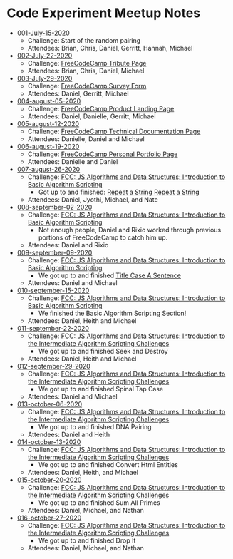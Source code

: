 # Code Experiment Meetup Notes

- [001-July-15-2020](./2020/july/001-july-15-2020/readme.md)
  - Challenge: Start of the random pairing
  - Attendees: Brian, Chris, Daniel, Gerritt, Hannah, Michael
- [002-July-22-2020](./2020/july/002-july-22-2020/readme.md)
  - Challenge: [FreeCodeCamp Tribute Page](https://www.freecodecamp.org/learn/responsive-web-design/responsive-web-design-projects/build-a-tribute-page)
  - Attendees: Brian, Chris, Daniel, Michael
- [003-July-29-2020](./2020/july/003-july-29-2020/readme.md)
  - Challenge: [FreeCodeCamp Survey Form](https://www.freecodecamp.org/learn/responsive-web-design/responsive-web-design-projects/build-a-survey-form)
  - Attendees: Daniel, Gerritt, Michael
- [004-august-05-2020](./2020/august/004-august-05-2020/readme.md)
  - Challenge: [FreeCodeCamp Product Landing Page](https://www.freecodecamp.org/learn/responsive-web-design/responsive-web-design-projects/build-a-product-landing-page)
  - Attendees: Daniel, Danielle, Gerritt, Michael
- [005-august-12-2020](./2020/august/005-august-12-2020/readme.md)
  - Challenge: [FreeCodeCamp Technical Documentation Page](https://www.freecodecamp.org/learn/responsive-web-design/responsive-web-design-projects/build-a-technical-documentation-page)
  - Attendees: Danielle, Daniel and Michael
- [006-august-19-2020](./2020/august/006-august-19-2020/readme.md)
  - Challenge: [FreeCodeCamp Personal Portfolio Page](https://www.freecodecamp.org/learn/responsive-web-design/responsive-web-design-projects/build-a-personal-portfolio-webpage)
  - Attendees: Danielle and Daniel
- [007-august-26-2020](./2020/august/007-august-26-2020/readme.md)
  - Challenge: [FCC: JS Algorithms and Data Structures: Introduction to Basic Algorithm Scripting](https://www.freecodecamp.org/learn/javascript-algorithms-and-data-structures/basic-algorithm-scripting/)
    - Got up to and finished: [Repeat a String Repeat a String](https://www.freecodecamp.org/learn/javascript-algorithms-and-data-structures/basic-algorithm-scripting/repeat-a-string-repeat-a-string)
  - Attendees: Daniel, Jyothi, Michael, and Nate
- [008-september-02-2020](./2020/september/008-september-02-2020/readme.md)
  - Challenge: [FCC: JS Algorithms and Data Structures: Introduction to Basic Algorithm Scripting](https://www.freecodecamp.org/learn/javascript-algorithms-and-data-structures/basic-algorithm-scripting/)
    - Not enough people, Daniel and Rixio worked through previous portions of FreeCodeCamp to catch him up.
  - Attendees: Daniel and Rixio
- [009-september-09-2020](./2020/september/009-september-09-2020/readme.md)
  - Challenge: [FCC: JS Algorithms and Data Structures: Introduction to Basic Algorithm Scripting](https://www.freecodecamp.org/learn/javascript-algorithms-and-data-structures/basic-algorithm-scripting/truncate-a-string)
    - We got up to and finished [Title Case A Sentence](https://www.freecodecamp.org/learn/javascript-algorithms-and-data-structures/basic-algorithm-scripting/title-case-a-sentence)
  - Attendees: Daniel and Michael
- [010-september-15-2020](./2020/september/010-september-15-2020/readme.md)
  - Challenge: [FCC: JS Algorithms and Data Structures: Introduction to Basic Algorithm Scripting](https://www.freecodecamp.org/learn/javascript-algorithms-and-data-structures/basic-algorithm-scripting/slice-and-splice)
    - We finished the Basic Algorithm Scripting Section!
  - Attendees: Daniel, Heith and Michael
- [011-september-22-2020](./2020/september/011-september-22-2020/readme.md)
  - Challenge: [FCC: JS Algorithms and Data Structures: Introduction to the Intermediate Algorithm Scripting Challenges](https://www.freecodecamp.org/learn/javascript-algorithms-and-data-structures/intermediate-algorithm-scripting/)
    - We got up to and finished Seek and Destroy
  - Attendees: Daniel, Heith and Michael
- [012-september-29-2020](./2020/september/012-september-29-2020/readme.md)
  - Challenge: [FCC: JS Algorithms and Data Structures: Introduction to the Intermediate Algorithm Scripting Challenges](https://www.freecodecamp.org/learn/javascript-algorithms-and-data-structures/intermediate-algorithm-scripting/wherefore-art-thou)
    - We got up to and finished Spinal Tap Case
  - Attendees: Daniel and Michael
- [013-october-06-2020](./2020/october/013-october-05-2020/readme.md)
  - Challenge: [FCC: JS Algorithms and Data Structures: Introduction to the Intermediate Algorithm Scripting Challenges](https://www.freecodecamp.org/learn/javascript-algorithms-and-data-structures/intermediate-algorithm-scripting/pig-latin)
    - We got up to and finished DNA Pairing
  - Attendees: Daniel and Heith
- [014-october-13-2020](./2020/october/014-october-13-2020/readme.md)
  - Challenge: [FCC: JS Algorithms and Data Structures: Introduction to the Intermediate Algorithm Scripting Challenges](https://www.freecodecamp.org/learn/javascript-algorithms-and-data-structures/intermediate-algorithm-scripting/missing-letters)
    - We got up to and finished Convert Html Entities
  - Attendees: Daniel, Heith, and Michael
- [015-october-20-2020](./2020/october/015-october-20-2020/readme.md)
  - Challenge: [FCC: JS Algorithms and Data Structures: Introduction to the Intermediate Algorithm Scripting Challenges](https://www.freecodecamp.org/learn/javascript-algorithms-and-data-structures/intermediate-algorithm-scripting/sum-all-primes)
    - We got up to and finished Sum All Primes
  - Attendees: Daniel, Michael, and Nathan
- [016-october-27-2020](./2020/october/016-october-27-2020/readme.md)
  - Challenge: [FCC: JS Algorithms and Data Structures: Introduction to the Intermediate Algorithm Scripting Challenges](https://www.freecodecamp.org/learn/javascript-algorithms-and-data-structures/intermediate-algorithm-scripting/drop-it)
    - We got up to and finished Drop It
  - Attendees: Daniel, Michael, and Nathan